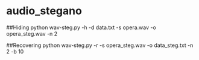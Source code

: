 # audio_stegano

##Hiding
python wav-steg.py -h -d data.txt -s opera.wav -o opera_steg.wav -n 2

##Recovering
python wav-steg.py -r -s opera_steg.wav -o data_steg.txt -n 2 -b 10
